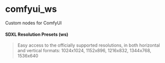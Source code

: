 # comfyui_ws
Custom nodes for ComfyUI

####  SDXL Resolution Presets (ws)
>Easy access to the officially supported resolutions, in both horizontal and vertical formats: 1024x1024, 1152x896, 1216x832, 1344x768, 1536x640
